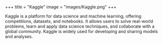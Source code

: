 +++
title = "Kaggle"
image = "images/Kaggle.png"
+++

Kaggle is a platform for data science and machine learning, offering competitions, datasets, and notebooks. It allows users to solve real-world problems, learn and apply data science techniques, and collaborate with a global community. Kaggle is widely used for developing and sharing models and analyses.
